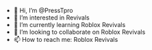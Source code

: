 - 👋 Hi, I’m @PressTpro
- 👀 I’m interested in Revivals
- 🌱 I’m currently learning Roblox Revivals
- 💞️ I’m looking to collaborate on Roblox Revivals
- 📫 How to reach me: Roblox Revivals
<!---
PressTpro/PressTpro is a ✨ special ✨ repository because its `README.md` (this file) appears on your GitHub profile.
You can click the Preview link to take a look at your changes.
--->
